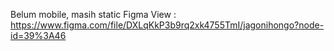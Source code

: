 Belum mobile, masih static
Figma View : https://www.figma.com/file/DXLqKkP3b9rq2xk4755TmI/jagonihongo?node-id=39%3A46
 
